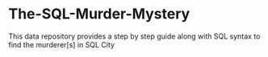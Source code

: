 # The-SQL-Murder-Mystery
This data repository provides a step by step guide along with SQL syntax to find the murderer[s] in SQL City
